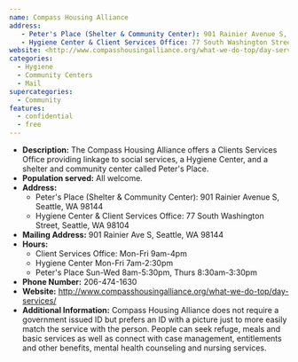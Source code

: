 ```yaml
---
name: Compass Housing Alliance
address:
   - Peter's Place (Shelter & Community Center): 901 Rainier Avenue S, Seattle, WA 98144
   - Hygiene Center & Client Services Office: 77 South Washington Street, Seattle, WA 98104
website: <http://www.compasshousingalliance.org/what-we-do-top/day-services/>
categories:
  - Hygiene
  - Community Centers
  - Mail
supercategories:
  - Community
features:
  - confidential
  - free
---
```

- **Description:** The Compass Housing Alliance offers a Clients Services Office providing linkage to social services, a Hygiene Center, and a shelter and community center called Peter's Place.
- **Population served:** All welcome.
- **Address:**
   - Peter's Place (Shelter & Community Center): 901 Rainier Avenue S, Seattle, WA 98144
   - Hygiene Center & Client Services Office: 77 South Washington Street, Seattle, WA 98104
- **Mailing Address:** 901 Rainier Ave S, Seattle, WA 98144
- **Hours:**
   - Client Services Office: Mon-Fri 9am-4pm
   - Hygiene Center Mon-Fri 7am-2:30pm
   - Peter's Place Sun-Wed 8am-5:30pm, Thurs 8:30am-3:30pm
- **Phone Number:** 206-474-1630
- **Website:** <http://www.compasshousingalliance.org/what-we-do-top/day-services/>
- **Additional Information:** Compass Housing Alliance does not require a government issued ID but prefers an ID with a picture just to more easily match the service with the person. People can seek refuge, meals and basic services as well as connect with case management, entitlements and other benefits, mental health counseling and nursing services.
